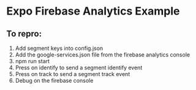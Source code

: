 # Expo Firebase Analytics Example

## To repro:
1) Add segment keys into config.json
2) Add the google-services.json file from the firebase analytics console
3) npm run start
4) Press on identify to send a segment identify event
5) Press on track to send a segment track event
6) Debug on the firebase console